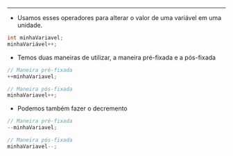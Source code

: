___
- Usamos esses operadores para alterar o valor de uma variável em uma unidade.
```java
int minhaVariavel;
minhaVariável++;
```
- Temos duas maneiras de utilizar, a maneira pré-fixada e a pós-fixada
```java
// Maneira pré-fixada
++minhaVariavel;

// Maneira pós-fixada
minhaVariavel++;
```
- Podemos também fazer o decremento
```java
// Maneira pré-fixada
--minhaVariavel;

// Maneira pós-fixada
minhaVariavel--;
```